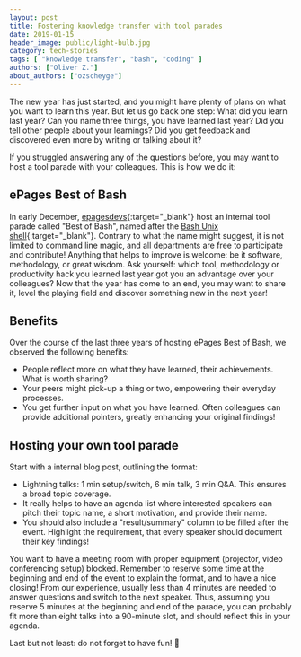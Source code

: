 ```yaml
---
layout: post
title: Fostering knowledge transfer with tool parades
date: 2019-01-15
header_image: public/light-bulb.jpg
category: tech-stories
tags: [ "knowledge transfer", "bash", "coding" ]
authors: ["Oliver Z."]
about_authors: ["ozscheyge"]
---
```


The new year has just started, and you might have plenty of plans on what you want to learn this year.
But let us go back one step: What did you learn last year?
Can you name three things, you have learned last year?
Did you tell other people about your learnings?
Did you get feedback and discovered even more by writing or talking about it?

If you struggled answering any of the questions before, you may want to host a tool parade with your colleagues.
This is how we do it:

## ePages Best of Bash

In early December, [epagesdevs](https://twitter.com/epagesdevs){:target="_blank"} host an internal tool parade called "Best of Bash", named after the [Bash Unix shell](https://en.wikipedia.org/wiki/Bash_(Unix_shell)){:target="_blank"}.
Contrary to what the name might suggest, it is not limited to command line magic, and all departments are free to participate and contribute!
Anything that helps to improve is welcome: be it software, methodology, or great wisdom.
Ask yourself: which tool, methodology or productivity hack you learned last year got you an advantage over your colleagues?
Now that the year has come to an end, you may want to share it, level the playing field and discover something new in the next year!

## Benefits

Over the course of the last three years of hosting ePages Best of Bash, we observed the following benefits:

* People reflect more on what they have learned, their achievements. What is worth sharing?
* Your peers might pick-up a thing or two, empowering their everyday processes.
* You get further input on what you have learned. Often colleagues can provide additional pointers, greatly enhancing your original findings!

## Hosting your own tool parade

Start with a internal blog post, outlining the format:

* Lightning talks: 1 min setup/switch, 6 min talk, 3 min Q&A. This ensures a broad topic coverage.
* It really helps to have an agenda list where interested speakers can pitch their topic name, a short motivation, and provide their name.
* You should also include a "result/summary" column to be filled after the event. Highlight the requirement, that every speaker should document their key findings!

You want to have a meeting room with proper equipment (projector, video conferencing setup) blocked.
Remember to reserve some time at the beginning and end of the event to explain the format, and to have a nice closing!
From our experience, usually less than 4 minutes are needed to answer questions and switch to the next speaker.
Thus, assuming you reserve 5 minutes at the beginning and end of the parade, you can probably fit more than eight talks into a 90-minute slot, and should reflect this in your agenda.

Last but not least: do not forget to have fun! 🙂
